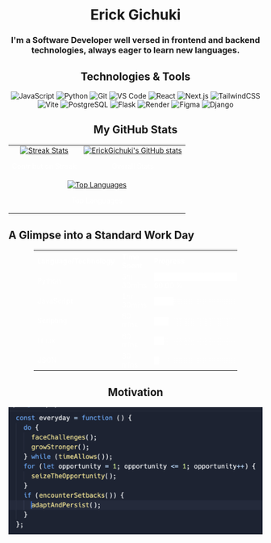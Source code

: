 <h1 align="center">Erick Gichuki</h1>
<h3 align="center">I'm a Software Developer well versed in frontend and backend technologies, always eager to learn new languages.</h3>

<div align="center">
  <h2>Technologies & Tools</h2>
  <p>
    <img src="https://img.shields.io/badge/JavaScript-F7DF1E?style=for-the-badge&logo=javascript&logoColor=white" alt="JavaScript" />
    <img src="https://img.shields.io/badge/Python-3776AB?style=for-the-badge&logo=python&logoColor=white" alt="Python" />
    <img src="https://img.shields.io/badge/Git-F05032?style=for-the-badge&logo=git&logoColor=white" alt="Git" />
    <img src="https://img.shields.io/badge/VS_Code-007ACC?style=for-the-badge&logo=visual-studio-code&logoColor=white" alt="VS Code" />
    <img src="https://img.shields.io/badge/React-61DAFB?style=for-the-badge&logo=react&logoColor=white" alt="React" />
    <img src="https://img.shields.io/badge/Next.js-000000?style=for-the-badge&logo=next.js&logoColor=white" alt="Next.js" />
    <img src="https://img.shields.io/badge/Tailwind_CSS-38B2AC?style=for-the-badge&logo=tailwind-css&logoColor=white" alt="TailwindCSS" />
    <img src="https://img.shields.io/badge/Vite-646CFF?style=for-the-badge&logo=vite&logoColor=white" alt="Vite" />
    <img src="https://img.shields.io/badge/PostgreSQL-336791?style=for-the-badge&logo=postgresql&logoColor=white" alt="PostgreSQL" />
    <img src="https://img.shields.io/badge/Flask-000000?style=for-the-badge&logo=flask&logoColor=white" alt="Flask" />
    <img src="https://img.shields.io/badge/Render-46E3B7?style=for-the-badge&logo=render&logoColor=white" alt="Render" />
    <img src="https://img.shields.io/badge/Figma-F24E1E?style=for-the-badge&logo=figma&logoColor=white" alt="Figma" />
    <img src="https://img.shields.io/badge/Django-092E20?style=for-the-badge&logo=django&logoColor=white" alt="Django" />
  </p>
</div>

<h2 align="center">My GitHub Stats</h2>
<div align="center">
  <table style="margin: 0 auto; border-collapse: collapse;">
    <tr>
      <td style="text-align: center; border: none;">
        <a href="http://www.github.com/ErickGichuki">
          <img src="https://github-readme-streak-stats.herokuapp.com/?user=ErickGichuki&stroke=ffffff&background=1c1917&ring=0891b2&fire=0891b2&currStreakNum=ffffff&currStreakLabel=0891b2&sideNums=ffffff&sideLabels=ffffff&dates=ffffff&hide_border=true" alt="Streak Stats" />
        </a>
        <p style="color: white;">Contribution Streak</p>
      </td>
      <td style="text-align: center; border: none;">
        <a href="http://www.github.com/ErickGichuki">
          <img src="https://github-readme-stats.vercel.app/api?username=ErickGichuki&show_icons=true&count_private=true&title_color=0891b2&text_color=ffffff&icon_color=0891b2&bg_color=1c1917&hide_border=true" alt="ErickGichuki's GitHub stats" />
        </a>
        <p style="color: white;">Overall Stats</p>
      </td>
    </tr>
    <tr>
      <td colspan="2" style="text-align: center; border: none;">
        <a href="https://github.com/ErickGichuki">
          <img src="https://github-readme-stats.vercel.app/api/top-langs/?username=ErickGichuki&langs_count=10&title_color=0891b2&text_color=ffffff&icon_color=0891b2&bg_color=1c1917&hide_border=true&locale=en&custom_title=Top%20Languages" alt="Top Languages" width="300" />
        </a>
        <p style="color: white;">Top Languages</p>
      </td>
    </tr>
  </table>
</div>

<h2>A Glimpse into a Standard Work Day</h2>
<div align="center">
  <table style="width: 80%; margin: 0 auto; border-collapse: collapse;">
    <tr>
      <th style="text-align: left; color: white;">Language/Technology</th>
      <th style="text-align: left; color: white;">Time Spent</th>
      <th style="text-align: left; color: white;">Progress</th>
    </tr>
    <tr>
      <td style="color: white;">Python</td>
      <td style="color: white;">5hr 30mins</td>
      <td style="color: white;">██████████████████░░░░░░░░░░░   60.00 %</td>
    </tr>
    <tr>
      <td style="color: white;">JavaScript</td>
      <td style="color: white;">1hr 30mins</td>
      <td style="color: white;">████▒░░░░░░░░░░░░░░░░░░░░░░░░░</td>
    </tr>
    <tr>
      <td style="color: white;">Scripting</td>
      <td style="color: white;">60 mins</td>
      <td style="color: white;">███░░░░░░░░░░░░░░░░░░░░░░░░░░░</td>
    </tr>
    <tr>
      <td style="color: white;">Linux</td>
      <td style="color: white;">60 mins</td>
      <td style="color: white;">██▒░░░░░░░░░░░░░░░░░░░░░░░░░░░</td>
    </tr>
    <tr>
      <td style="color: white;">JSON</td>
      <td style="color: white;">30 mins</td>
      <td style="color: white;">█░░░░░░░░░░░░░░░░░░░░░░░░░░░░░</td>
    </tr>
  </table>
</div>

<div align="center">
  <h2 align="center">Motivation</h2>
  <img src="img/motivation.png" alt="Motivation Image">
</div>

<!---
ErickGichuki/ErickGichuki is a ✨ special ✨ repository because its `README.md` (this file) appears on your GitHub profile.
You can click the Preview link to take a look at your changes.
--->
